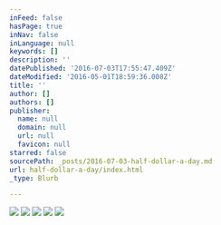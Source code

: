 ```yaml
---
inFeed: false
hasPage: true
inNav: false
inLanguage: null
keywords: []
description: ''
datePublished: '2016-07-03T17:55:47.409Z'
dateModified: '2016-05-01T18:59:36.008Z'
title: ''
author: []
authors: []
publisher:
  name: null
  domain: null
  url: null
  favicon: null
starred: false
sourcePath: _posts/2016-07-03-half-dollar-a-day.md
url: half-dollar-a-day/index.html
_type: Blurb

---
```

![](https://the-grid-user-content.s3-us-west-2.amazonaws.com/ad915b34-a694-4a8f-ada3-ff0144131b2b.jpg)
![](https://the-grid-user-content.s3-us-west-2.amazonaws.com/c4c709dd-4ec1-46ee-9f66-ed9995caebc5.jpg)
![](https://the-grid-user-content.s3-us-west-2.amazonaws.com/a603fbf2-09c3-4a56-8837-abf83e3f9c47.jpg)
![](https://the-grid-user-content.s3-us-west-2.amazonaws.com/06b02c03-e028-476b-b0d2-0766e7c66144.jpg)
![](https://the-grid-user-content.s3-us-west-2.amazonaws.com/257554e4-1dba-43be-897c-b6fdbe25fad6.jpg)